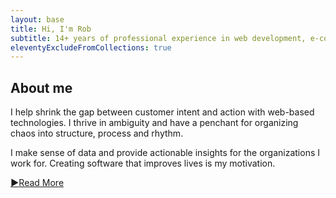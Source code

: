 ```yaml
---
layout: base
title: Hi, I'm Rob
subtitle: 14+ years of professional experience in web development, e-commerce, mobile, and product management with a love for SQL and data analysis.
eleventyExcludeFromCollections: true
---
```


## About me

I help shrink the gap between customer intent and action with web-based technologies. I thrive in ambiguity and have a penchant for organizing chaos into structure, process and rhythm.

I make sense of data and provide actionable insights for the organizations I work for. Creating software that improves lives is my motivation.

<a href="/about/" class="button download" id="About Rob Johnson" title="About Rob Johnson's Résumé"><span class="icon is-danger"><strong>&#9654;</strong></span>Read More</a>
